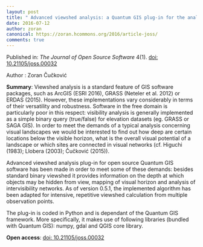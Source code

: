 ```yaml
---
layout: post
title: " Advanced viewshed analysis: a Quantum GIS plug-in for the analysis of visual landscapes."
date: 2016-07-12
author: zoran
canonical: https://zoran.hcommons.org/2016/article-joss/
comments: true
---
```


Published in: _The Journal of Open Source Software_ 4(1). [doi: 10.21105/joss.00032](http://joss.theoj.org/papers/10.21105/joss.00032)  
  
Author : Zoran Čučković  
  
**Summary**: Viewshed analysis is a standard feature of GIS software packages, such as ArcGIS (ESRI 2016), GRASS (Neteler et al. 2012) or ERDAS (2015). However, these implementations vary considerably in terms of their versatility and robustness. Software in the free domain is particularly poor in this respect: visibility analysis is generally implemented as a simple binary query (true/false) for elevation datasets (eg. GRASS or SAGA GIS). In order to meet the demands of a typical analysis concerning visual landscapes we would be interested to find out how deep are certain locations below the visible horizon, what is the overall visual potential of a landscape or which sites are connected in visual networks (cf. Higuchi (1983); Llobera (2003); Čučković (2015)).  
  
Advanced viewshed analysis plug-in for open source Quantum GIS software has been made in order to meet some of these demands: besides standard binary viewshed it provides information on the depth at which objects may be hidden from view, mapping of visual horizon and analysis of intervisibility networks. As of version 0.5.1, the implemented algorithm has been adapted for intensive, repetitive viewshed calculation from multiple observation points.  
  
The plug-in is coded in Python and is dependant of the Quantum GIS framework. More specifically, it makes use of following libraries (bundled with Quantum GIS): numpy, gdal and QGIS core library.  
  
**Open access**: [doi: 10.21105/joss.00032](http://joss.theoj.org/papers/10.21105/joss.00032)
